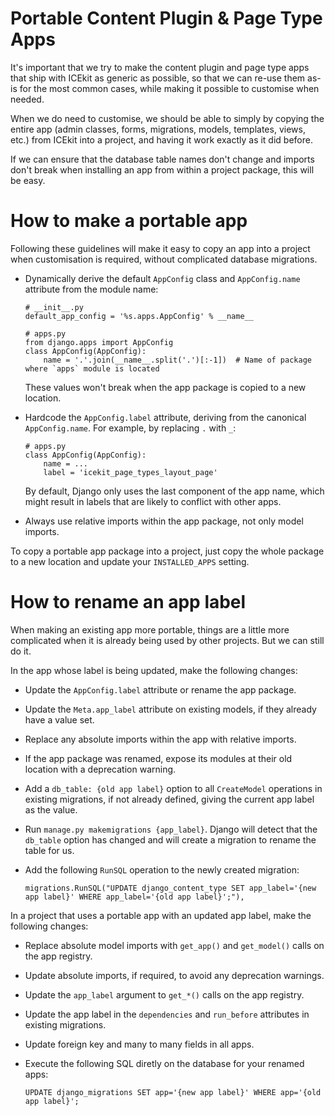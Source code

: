 # Portable Content Plugin & Page Type Apps

It's important that we try to make the content plugin and page type apps that
ship with ICEkit as generic as possible, so that we can re-use them as-is for
the most common cases, while making it possible to customise when needed.

When we do need to customise, we should be able to simply by copying the entire
app (admin classes, forms, migrations, models, templates, views, etc.) from
ICEkit into a project, and having it work exactly as it did before.

If we can ensure that the database table names don't change and imports don't
break when installing an app from within a project package, this will be easy.

# How to make a portable app

Following these guidelines will make it easy to copy an app into a project when
customisation is required, without complicated database migrations.

  * Dynamically derive the default `AppConfig` class and `AppConfig.name`
    attribute from the module name:

        # __init__.py
        default_app_config = '%s.apps.AppConfig' % __name__

        # apps.py
        from django.apps import AppConfig
        class AppConfig(AppConfig):
            name = '.'.join(__name__.split('.')[:-1])  # Name of package where `apps` module is located

    These values won't break when the app package is copied to a new location.

  * Hardcode the `AppConfig.label` attribute, deriving from the canonical
    `AppConfig.name`. For example, by replacing `.` with `_`:

        # apps.py
        class AppConfig(AppConfig):
            name = ...
            label = 'icekit_page_types_layout_page'

    By default, Django only uses the last component of the app name, which
    might result in labels that are likely to conflict with other apps.

  * Always use relative imports within the app package, not only model imports.

To copy a portable app package into a project, just copy the whole package to a
new location and update your `INSTALLED_APPS` setting.

# How to rename an app label

When making an existing app more portable, things are a little more complicated
when it is already being used by other projects. But we can still do it.

In the app whose label is being updated, make the following changes:

  * Update the `AppConfig.label` attribute or rename the app package.

  * Update the `Meta.app_label` attribute on existing models, if they already
    have a value set.

  * Replace any absolute imports within the app with relative imports.

  * If the app package was renamed, expose its modules at their old location
    with a deprecation warning.

  * Add a `db_table: {old app label}` option to all `CreateModel` operations in
    existing migrations, if not already defined, giving the current app label
    as the value.

  * Run `manage.py makemigrations {app_label}`. Django will detect that the
    `db_table` option has changed and will create a migration to rename the
    table for us.

  * Add the following `RunSQL` operation to the newly created migration:

        migrations.RunSQL("UPDATE django_content_type SET app_label='{new app label}' WHERE app_label='{old app label}';"),

In a project that uses a portable app with an updated app label, make the
following changes:

  * Replace absolute model imports with `get_app()` and `get_model()` calls on
    the app registry.

  * Update absolute imports, if required, to avoid any deprecation warnings.

  * Update the `app_label` argument to `get_*()` calls on the app registry.

  * Update the app label in the `dependencies` and `run_before` attributes in
    existing migrations.

  * Update foreign key and many to many fields in all apps.

  * Execute the following SQL diretly on the database for your renamed apps:

        UPDATE django_migrations SET app='{new app label}' WHERE app='{old app label}';
